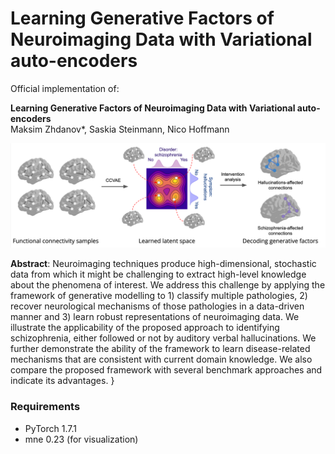 # Learning Generative Factors of Neuroimaging Data with Variational auto-encoders

Official implementation of:

**Learning Generative Factors of Neuroimaging Data with Variational auto-encoders**  
Maksim Zhdanov*, Saskia Steinmann, Nico Hoffmann

<img src="model_scheme.png" width="800">

**Abstract**: Neuroimaging techniques produce high-dimensional, stochastic data from which it might be challenging to extract high-level knowledge about the phenomena of interest. We address this challenge by applying the framework of generative modelling to 1) classify multiple pathologies, 2) recover neurological mechanisms of those pathologies in a data-driven manner and 3) learn robust representations of neuroimaging data. We illustrate the applicability of the proposed approach to identifying schizophrenia, either followed or not by auditory verbal hallucinations. We further demonstrate the ability of the framework to learn disease-related mechanisms that are consistent with current domain knowledge. We also compare the proposed framework with several benchmark approaches and indicate its advantages.
    }

### Requirements
* PyTorch 1.7.1
* mne 0.23 (for visualization)
